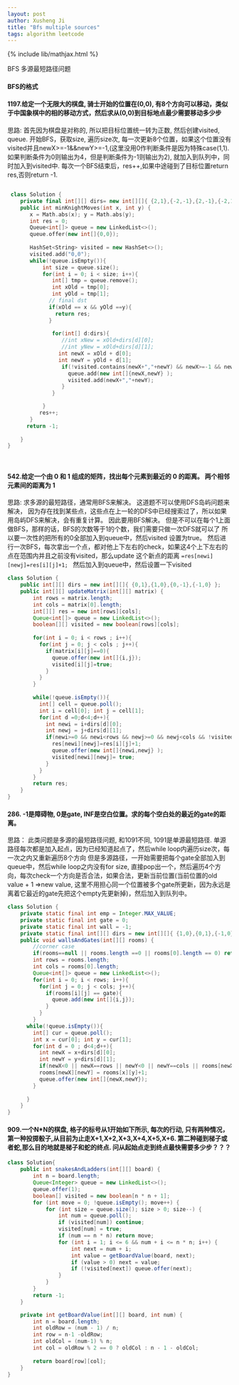 ```yaml
---
layout: post
author: Xusheng Ji
title: "Bfs multiple sources"
tags: algorithm leetcode
---
```


{% include lib/mathjax.html %}


<script type="text/javascript" async
  src="https://cdnjs.cloudflare.com/ajax/libs/mathjax/2.7.5/MathJax.js?config=TeX-MML-AM_CHTML">
</script>

<script type="text/x-mathjax-config">
  MathJax.Hub.Config({
    extensions: [
      "MathMenu.js",
      "MathZoom.js",
      "AssistiveMML.js",
      "a11y/accessibility-menu.js"
    ],
    jax: ["input/TeX", "output/CommonHTML"],
    TeX: {
      extensions: [
        "AMSmath.js",
        "AMSsymbols.js",
        "noErrors.js",
        "noUndefined.js",
      ]
    }
  });
</script>


BFS 多源最短路径问题

####  BFS的格式

#### 1197.给定一个无限大的棋盘, 骑士开始的位置在(0,0),  有8个方向可以移动，类似于中国象棋中的相的移动方式，然后求从(0,0)到目标地点最少需要移动多少步




思路:  首先因为棋盘是对称的, 所以把目标位置统一转为正数, 然后创建visited, queue. 
开始BFS，获取size, 遍历size次, 每一次更新8个位置，如果这个位置没有visited并且newX>=-1&&newY>=-1,(这里没用0作判断条件是因为特殊case(1,1).
如果判断条件为0则输出为4，但是判断条件为-1则输出为2), 就加入到队列中，同时加入到visited中. 
每次一个BFS结束后，res++,如果中途碰到了目标位置return res,否则return -1.


```c++

 class Solution {
    private final int[][] dirs= new int[][]{ {2,1},{-2,-1},{2,-1},{-2,1},{1,2},{-1,-2},{1,-2},{-1,2} };
    public int minKnightMoves(int x, int y) {
       x = Math.abs(x); y = Math.abs(y);
       int res = 0;
       Queue<int[]> queue = new LinkedList<>();
       queue.offer(new int[]{0,0});
                   
       HashSet<String> visited = new HashSet<>();
       visited.add("0,0");
       while(!queue.isEmpty()){
           int size = queue.size();
           for(int i = 0; i < size; i++){
              int[] tmp = queue.remove();
              int xOld = tmp[0];
              int yOld = tmp[1];
             // final dst 
             if(xOld == x && yOld ==y){
               return res;
             }
              
              for(int[] d:dirs){
                 //int xNew = xOld+dirs[d][0];
                 //int yNew = xOld+dirs[d][1];
                int newX = xOld + d[0];
                int newY = yOld + d[1];
                 if(!visited.contains(newX+","+newY) && newX>=-1 && newY>=-1){
                   queue.add(new int[]{newX,newY} );
                   visited.add(newX+","+newY);
                 }
              }  

           }
          res++;
       }
      return -1;
      
    }
}
          
      
```



#### 542.给定一个由 0 和 1 组成的矩阵，找出每个元素到最近的 0 的距离。 两个相邻元素间的距离为 1 




思路:  求多源的最短路径，通常用BFS来解决。 
这道题不可以使用DFS岛屿问题来解决， 因为存在找到某些点，这些点在上一轮的DFS中已经搜索过了，所以如果用岛屿DFS来解决，会有重复计算。 
因此要用BFS解决。 但是不可以在每个1上面做BFS，那样的话，BFS的次数等于1的个数，我们需要只做一次DFS就可以了 
所以要一次性的把所有的0全部加入到queue中，然后visited 设置为true。 然后进行一次BFS，每次拿出一个点，都对他上下左右的check，如果这4个上下左右的点在范围内并且之前没有visited，那么update 这个新点的距离
`=res[newi][newj]=res[i][j]+1; `
然后加入到queue中，然后设置一下visited

```java
class Solution {
    public int[][] dirs = new int[][]{ {0,1},{1,0},{0,-1},{-1,0} };
    public int[][] updateMatrix(int[][] matrix) {
        int rows = matrix.length;
        int cols = matrix[0].length;
        int[][] res = new int[rows][cols];
        Queue<int[]> queue = new LinkedList<>();
        boolean[][] visited = new boolean[rows][cols];  
      
        for(int i = 0; i < rows ; i++){
          for(int j = 0; j < cols ; j++){
            if(matrix[i][j]==0){
              queue.offer(new int[]{i,j});
              visited[i][j]=true;
            }
          }
        }
      
        while(!queue.isEmpty()){
          int[] cell = queue.poll();
          int i = cell[0]; int j = cell[1];
          for(int d =0;d<4;d++){
            int newi = i+dirs[d][0];
            int newj = j+dirs[d][1];
            if(newi>=0 && newi<rows && newj>=0 && newj<cols && !visited[newi][newj]){
              res[newi][newj]=res[i][j]+1;
              queue.offer(new int[]{newi,newj} );
              visited[newi][newj]= true;
            }
          }
        }
        return res;
    }
}

```




#### 286. -1是障碍物, 0是gate, INF是空白位置。求的每个空白处的最近的gate的距离。


思路： 此类问题是多源的最短路径问题,  和1091不同, 1091是单源最短路径. 单源路径每次都是加入起点，因为已经知道起点了，然后while loop内遍历size次，每一次之内又重新遍历8个方向 
但是多源路径，一开始需要把每个gate全部加入到queue中，然后while loop之内没有for size, 直接pop出一个，然后遍历4个方向，每次check一个方向是否合法，如果合法，更新当前位置(当前位置的old value + 1 =>new value, 这里不用担心同一个位置被多个gate所更新，因为永远是离着它最近的gate先把这个empty先更新掉)，然后加入到队列中。


```java
class Solution {
    private static final int emp = Integer.MAX_VALUE;
    private static final int gate = 0;
    private static final int wall = -1;
    private static final int[][] dirs = new int[][]{ {1,0},{0,1},{-1,0},{0,-1} };
    public void wallsAndGates(int[][] rooms) {
        //corner case
        if(rooms==null || rooms.length ==0 || rooms[0].length == 0) return;
        int rows = rooms.length;
        int cols = rooms[0].length;
        Queue<int[]> queue = new LinkedList<>();
        for(int i = 0; i < rows; i++){
          for(int j = 0; j < cols; j++){
            if(rooms[i][j] == gate){
              queue.add(new int[]{i,j});
            }
          }
        }
      while(!queue.isEmpty()){
        int[] cur = queue.poll();
        int x = cur[0]; int y = cur[1];
        for(int d = 0 ; d<4;d++){
          int newX = x+dirs[d][0];
          int newY = y+dirs[d][1];
          if(newX<0 || newX==rows || newY<0 || newY==cols || rooms[newX][newY] !=emp) continue;
          rooms[newX][newY] = rooms[x][y]+1;
          queue.offer(new int[]{newX,newY});
        }
        
      } 
    }
}

```





#### 909.一个N*N的棋盘, 格子的标号从1开始如下所示, 每次的行动,  只有两种情况，第一种投掷骰子,从目前为止走X+1,X+2,X+3,X+4,X+5,X+6. 第二种碰到梯子或者蛇,那么目的地就是梯子和蛇的终点. 问从起始点走到终点最快需要多少步？？？


```java
class Solution{
    public int snakesAndLadders(int[][] board) {
        int n = board.length;
        Queue<Integer> queue = new LinkedList<>();
        queue.offer(1);
        boolean[] visited = new boolean[n * n + 1];
        for (int move = 0; !queue.isEmpty(); move++) {
            for (int size = queue.size(); size > 0; size--) {
                int num = queue.poll();
                if (visited[num]) continue;
                visited[num] = true;
                if (num == n * n) return move;
                for (int i = 1; i <= 6 && num + i <= n * n; i++) {
                    int next = num + i;
                    int value = getBoardValue(board, next);
                    if (value > 0) next = value;
                    if (!visited[next]) queue.offer(next);
                }
            }
        }
        return -1;
    }

    private int getBoardValue(int[][] board, int num) {
        int n = board.length;
        int oldRow = (num - 1) / n;
        int row = n-1 -oldRow;
        int oldCol = (num-1) % n;
        int col = oldRow % 2 == 0 ? oldCol : n - 1 - oldCol;
        
        return board[row][col];
    }
}

```






